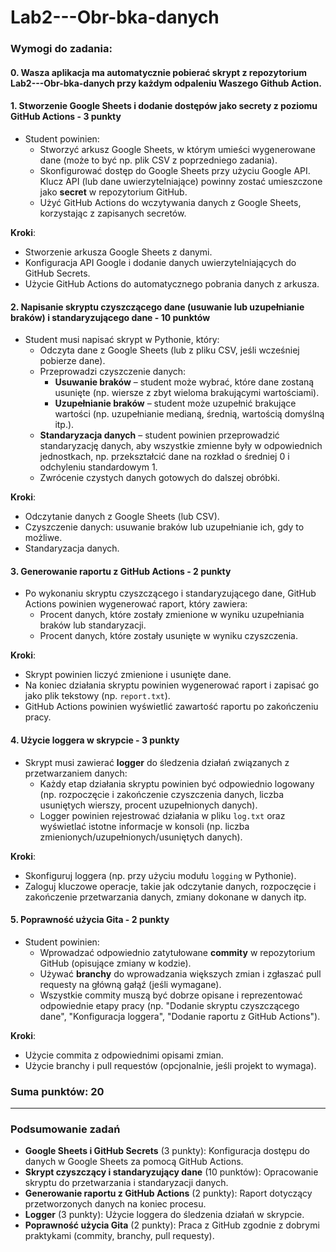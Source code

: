 # Lab2---Obr-bka-danych

### Wymogi do zadania:

#### 0. Wasza aplikacja ma automatycznie pobierać skrypt z repozytorium Lab2---Obr-bka-danych przy każdym odpaleniu Waszego Github Action.

#### 1. Stworzenie Google Sheets i dodanie dostępów jako secrety z poziomu GitHub Actions - **3 punkty**

- Student powinien:
  - Stworzyć arkusz Google Sheets, w którym umieści wygenerowane dane (może to być np. plik CSV z poprzedniego zadania).
  - Skonfigurować dostęp do Google Sheets przy użyciu Google API. Klucz API (lub dane uwierzytelniające) powinny zostać umieszczone jako **secret** w repozytorium GitHub.
  - Użyć GitHub Actions do wczytywania danych z Google Sheets, korzystając z zapisanych secretów.

**Kroki**:
- Stworzenie arkusza Google Sheets z danymi.
- Konfiguracja API Google i dodanie danych uwierzytelniających do GitHub Secrets.
- Użycie GitHub Actions do automatycznego pobrania danych z arkusza.

#### 2. Napisanie skryptu czyszczącego dane (usuwanie lub uzupełnianie braków) i standaryzującego dane - **10 punktów**

- Student musi napisać skrypt w Pythonie, który:
  - Odczyta dane z Google Sheets (lub z pliku CSV, jeśli wcześniej pobierze dane).
  - Przeprowadzi czyszczenie danych:
    - **Usuwanie braków** – student może wybrać, które dane zostaną usunięte (np. wiersze z zbyt wieloma brakującymi wartościami).
    - **Uzupełnianie braków** – student może uzupełnić brakujące wartości (np. uzupełnianie medianą, średnią, wartością domyślną itp.).
  - **Standaryzacja danych** – student powinien przeprowadzić standaryzację danych, aby wszystkie zmienne były w odpowiednich jednostkach, np. przekształcić dane na rozkład o średniej 0 i odchyleniu standardowym 1.
  - Zwrócenie czystych danych gotowych do dalszej obróbki.

**Kroki**:
- Odczytanie danych z Google Sheets (lub CSV).
- Czyszczenie danych: usuwanie braków lub uzupełnianie ich, gdy to możliwe.
- Standaryzacja danych.

#### 3. Generowanie raportu z GitHub Actions - **2 punkty**

- Po wykonaniu skryptu czyszczącego i standaryzującego dane, GitHub Actions powinien wygenerować raport, który zawiera:
  - Procent danych, które zostały zmienione w wyniku uzupełniania braków lub standaryzacji.
  - Procent danych, które zostały usunięte w wyniku czyszczenia.
  
**Kroki**:
- Skrypt powinien liczyć zmienione i usunięte dane.
- Na koniec działania skryptu powinien wygenerować raport i zapisać go jako plik tekstowy (np. `report.txt`).
- GitHub Actions powinien wyświetlić zawartość raportu po zakończeniu pracy.

#### 4. Użycie loggera w skrypcie - **3 punkty**

- Skrypt musi zawierać **logger** do śledzenia działań związanych z przetwarzaniem danych:
  - Każdy etap działania skryptu powinien być odpowiednio logowany (np. rozpoczęcie i zakończenie czyszczenia danych, liczba usuniętych wierszy, procent uzupełnionych danych).
  - Logger powinien rejestrować działania w pliku `log.txt` oraz wyświetlać istotne informacje w konsoli (np. liczba zmienionych/uzupełnionych/usuniętych danych).

**Kroki**:
- Skonfiguruj loggera (np. przy użyciu modułu `logging` w Pythonie).
- Zaloguj kluczowe operacje, takie jak odczytanie danych, rozpoczęcie i zakończenie przetwarzania danych, zmiany dokonane w danych itp.

#### 5. Poprawność użycia Gita - **2 punkty**

- Student powinien:
  - Wprowadzać odpowiednio zatytułowane **commity** w repozytorium GitHub (opisujące zmiany w kodzie).
  - Używać **branchy** do wprowadzania większych zmian i zgłaszać pull requesty na główną gałąź (jeśli wymagane).
  - Wszystkie commity muszą być dobrze opisane i reprezentować odpowiednie etapy pracy (np. "Dodanie skryptu czyszczącego dane", "Konfiguracja loggera", "Dodanie raportu z GitHub Actions").

**Kroki**:
- Użycie commita z odpowiednimi opisami zmian.
- Użycie branchy i pull requestów (opcjonalnie, jeśli projekt to wymaga).

### Suma punktów: 20

---

### Podsumowanie zadań

- **Google Sheets i GitHub Secrets** (3 punkty): Konfiguracja dostępu do danych w Google Sheets za pomocą GitHub Actions.
- **Skrypt czyszczący i standaryzujący dane** (10 punktów): Opracowanie skryptu do przetwarzania i standaryzacji danych.
- **Generowanie raportu z GitHub Actions** (2 punkty): Raport dotyczący przetworzonych danych na koniec procesu.
- **Logger** (3 punkty): Użycie loggera do śledzenia działań w skrypcie.
- **Poprawność użycia Gita** (2 punkty): Praca z GitHub zgodnie z dobrymi praktykami (commity, branchy, pull requesty).
